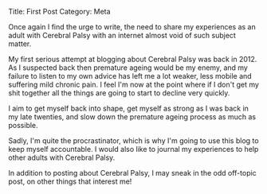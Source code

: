 Title: First Post
Category: Meta

Once again I find the urge to write, the need to share my experiences as an adult with Cerebral Palsy with an internet almost void of such subject matter.

My first serious attempt at blogging about Cerebral Palsy was back in 2012. As I suspected back then premature ageing would be my enemy, and my failure to listen to my own advice has left me a lot weaker, less mobile and suffering mild chronic pain. I feel I'm now at the point where if I don't get my shit together all the things are going to start to decline very quickly.

I aim to get myself back into shape, get myself as strong as I was back in my late twenties, and slow down the premature ageing process as much as possible.  

Sadly, I'm quite the procrastinator, which is why I'm going to use this blog to keep myself accountable. I would also like to journal my experiences to help other adults with Cerebral Palsy.

In addition to posting about Cerebral Palsy, I may sneak in the odd off-topic post, on other things that interest me!


